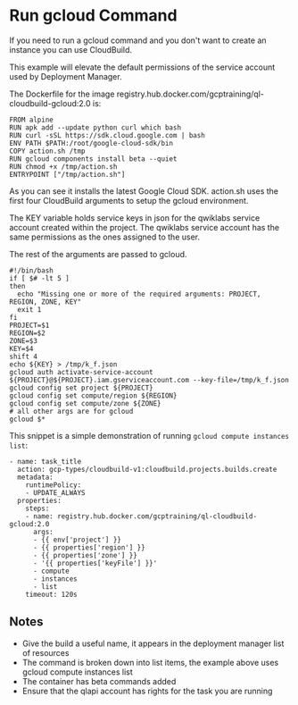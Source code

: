 # Run gcloud Command

If you need to run a gcloud command and you don't want to create an instance you can use
CloudBuild.

This example will elevate the default permissions of the service account used by Deployment Manager.

The Dockerfile for the image registry.hub.docker.com/gcptraining/ql-cloudbuild-gcloud:2.0 is:

```
FROM alpine
RUN apk add --update python curl which bash
RUN curl -sSL https://sdk.cloud.google.com | bash
ENV PATH $PATH:/root/google-cloud-sdk/bin
COPY action.sh /tmp
RUN gcloud components install beta --quiet
RUN chmod +x /tmp/action.sh
ENTRYPOINT ["/tmp/action.sh"]
```

As you can see it installs the latest Google Cloud SDK.  action.sh uses the first four CloudBuild arguments to setup the gcloud environment.  

The KEY variable holds service keys in json for the qwiklabs service account created within the project.  The qwiklabs service account has the same permissions as the ones assigned to the user.

The rest of the arguments are passed to gcloud.

```
#!/bin/bash
if [ $# -lt 5 ]
then
  echo "Missing one or more of the required arguments: PROJECT, REGION, ZONE, KEY"
  exit 1
fi
PROJECT=$1
REGION=$2
ZONE=$3
KEY=$4
shift 4
echo ${KEY} > /tmp/k_f.json
gcloud auth activate-service-account ${PROJECT}@${PROJECT}.iam.gserviceaccount.com --key-file=/tmp/k_f.json
gcloud config set project ${PROJECT}
gcloud config set compute/region ${REGION}
gcloud config set compute/zone ${ZONE}
# all other args are for gcloud
gcloud $*
```

This snippet is a simple demonstration of running `gcloud compute instances list`:

```
- name: task_title
  action: gcp-types/cloudbuild-v1:cloudbuild.projects.builds.create
  metadata:
    runtimePolicy:
    - UPDATE_ALWAYS
  properties:
    steps:
    - name: registry.hub.docker.com/gcptraining/ql-cloudbuild-gcloud:2.0
      args:
      - {{ env['project'] }}
      - {{ properties['region'] }}
      - {{ properties['zone'] }}
      - '{{ properties['keyFile'] }}'
      - compute
      - instances
      - list
    timeout: 120s
```

## Notes

*   Give the build a useful name, it appears in the deployment manager list of resources
*   The command is broken down into list items, the example above uses gcloud compute instances list
*   The container has beta commands added
*   Ensure that the qlapi account has rights for the task you are running
